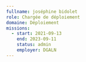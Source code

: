 ```yaml
---
fullname: joséphine bidolet
role: Chargée de déploiement
domaine: Déploiement
missions:
  - start: 2021-09-13
    end: 2023-09-11
    status: admin
    employer: DGALN
---
```


